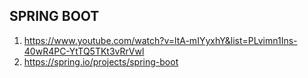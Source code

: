 ## SPRING BOOT
1. https://www.youtube.com/watch?v=ltA-mIYyxhY&list=PLvimn1Ins-40wR4PC-YtTQ5TKt3vRrVwl
2. https://spring.io/projects/spring-boot